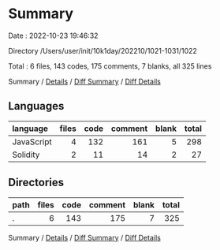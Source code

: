# Summary

Date : 2022-10-23 19:46:32

Directory /Users/user/init/10k1day/202210/1021-1031/1022

Total : 6 files,  143 codes, 175 comments, 7 blanks, all 325 lines

Summary / [Details](details.md) / [Diff Summary](diff.md) / [Diff Details](diff-details.md)

## Languages
| language | files | code | comment | blank | total |
| :--- | ---: | ---: | ---: | ---: | ---: |
| JavaScript | 4 | 132 | 161 | 5 | 298 |
| Solidity | 2 | 11 | 14 | 2 | 27 |

## Directories
| path | files | code | comment | blank | total |
| :--- | ---: | ---: | ---: | ---: | ---: |
| . | 6 | 143 | 175 | 7 | 325 |

Summary / [Details](details.md) / [Diff Summary](diff.md) / [Diff Details](diff-details.md)